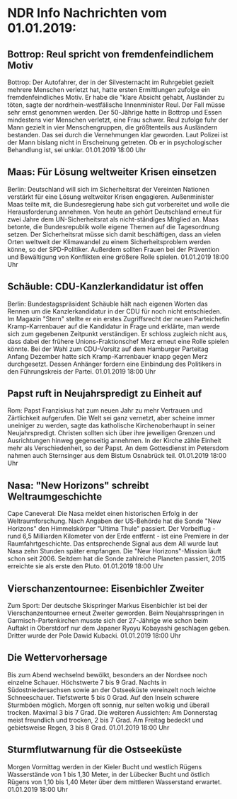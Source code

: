 # NDR Info Nachrichten vom 01.01.2019:


## Bottrop: Reul spricht von fremdenfeindlichem Motiv
Bottrop: Der Autofahrer, der in der Silvesternacht im Ruhrgebiet gezielt mehrere Menschen verletzt hat, hatte ersten Ermittlungen zufolge ein  fremdenfeindliches Motiv. Er habe die "klare Absicht gehabt, Ausländer zu töten, sagte der nordrhein-westfälische Innenminister Reul. Der Fall müsse sehr ernst genommen werden. Der 50-Jährige hatte in Bottrop und Essen mindestens vier Menschen verletzt, eine Frau schwer. Reul zufolge fuhr der Mann gezielt in vier Menschengruppen, die größtenteils aus Ausländern bestanden. Das sei durch die Vernehmungen klar geworden. Laut Polizei ist der Mann bislang nicht in Erscheinung getreten. Ob er in psychologischer Behandlung ist, sei unklar. 01.01.2019 18:00 Uhr 

## Maas: Für Lösung weltweiter Krisen einsetzen
Berlin:	Deutschland will sich im Sicherheitsrat der Vereinten Nationen verstärkt für eine Lösung weltweiter Krisen engagieren. Außenminister Maas teilte mit, die Bundesregierung habe sich gut vorbereitet und wolle die Herausforderung annehmen. Von heute an gehört Deutschland erneut für zwei Jahre dem UN-Sicherheitsrat als nicht-ständiges Mitglied an. Maas betonte, die Bundesrepublik wolle eigene Themen auf die Tagesordnung setzen. Der Sicherheitsrat müsse sich damit beschäftigen, dass an vielen Orten weltweit der Klimawandel zu einem Sicherheitsproblem werden könne, so der SPD-Politiker. Außerdem sollten Frauen bei der Prävention und Bewältigung von Konflikten eine größere Rolle spielen. 01.01.2019 18:00 Uhr 

## Schäuble: CDU-Kanzlerkandidatur ist offen
Berlin: 	Bundestagspräsident Schäuble hält nach eigenen Worten das Rennen um die Kanzlerkandidatur in der CDU für noch nicht entschieden. Im Magazin "Stern" stellte er ein erstes Zugriffsrecht der neuen Parteichefin Kramp-Karrenbauer auf die Kandidatur in Frage und erklärte, man werde sich zum gegebenen Zeitpunkt verständigen. Er schloss zugleich nicht aus, dass dabei der frühere Unions-Fraktionschef Merz erneut eine Rolle spielen könnte. Bei der Wahl zum CDU-Vorsitz auf dem Hamburger Parteitag Anfang Dezember hatte sich Kramp-Karrenbauer knapp gegen Merz durchgesetzt. Dessen Anhänger fordern eine Einbindung des Politikers in den Führungskreis der Partei. 01.01.2019 18:00 Uhr 

## Papst ruft in Neujahrspredigt zu Einheit auf
Rom: 	Papst Franziskus hat zum neuen Jahr zu mehr Vertrauen und Zärtlichkeit aufgerufen. Die Welt sei ganz vernetzt, aber scheine immer uneiniger zu werden, sagte das katholische Kirchenoberhaupt in seiner Neujahrspredigt. Christen sollten sich über ihre jeweiligen Grenzen und Ausrichtungen hinweg gegenseitig annehmen. In der Kirche zähle Einheit mehr als Verschiedenheit, so der Papst. An dem Gottesdienst im Petersdom nahmen auch Sternsinger aus dem Bistum Osnabrück teil. 01.01.2019 18:00 Uhr 

## Nasa: "New Horizons" schreibt Weltraumgeschichte
Cape Caneveral: Die Nasa meldet einen historischen Erfolg in der Weltraumforschung. Nach Angaben der US-Behörde hat die Sonde "New Horizons" den Himmelskörper "Ultima Thule" passiert. Der Vorbeiflug - rund 6,5 Milliarden Kilometer von der Erde entfernt - ist eine Premiere in der Raumfahrtgeschichte. Das entsprechende Signal aus dem All wurde laut Nasa zehn Stunden später empfangen. Die "New Horizons"-Mission läuft schon seit 2006. Seitdem hat die Sonde zahlreiche Planeten passiert, 2015 erreichte sie als erste den Pluto. 01.01.2019 18:00 Uhr 

## Vierschanzentournee: Eisenbichler Zweiter
Zum Sport: Der deutsche Skispringer Markus Eisenbichler ist bei der Vierschanzentournee erneut Zweiter geworden. Beim Neujahrsspringen in Garmisch-Partenkirchen musste sich der 27-Jährige wie schon beim Auftakt in Oberstdorf nur dem Japaner Ryoyu Kobayashi geschlagen geben. Dritter wurde der Pole Dawid Kubacki. 01.01.2019 18:00 Uhr 

## Die Wettervorhersage
Bis zum Abend wechselnd bewölkt, besonders an der Nordsee noch einzelne Schauer. Höchstwerte 7 bis 9 Grad. Nachts in Südostniedersachsen sowie an der Ostseeküste vereinzelt noch leichte Schneeschauer. Tiefstwerte 5 bis 0 Grad. Auf den Inseln schwere Sturmböen möglich. Morgen oft sonnig, nur selten wolkig und überall trocken. Maximal 3 bis 7 Grad. Die weiteren Aussichten: Am Donnerstag meist freundlich und trocken, 2 bis 7 Grad. Am Freitag bedeckt und gebietsweise Regen, 3 bis 8 Grad. 01.01.2019 18:00 Uhr 

## Sturmflutwarnung für die Ostseeküste
Morgen Vormittag werden in der Kieler Bucht und westlich Rügens Wasserstände von 1 bis 1,30 Meter, in der Lübecker Bucht und östlich Rügens von 1,10 bis 1,40 Meter über dem mittleren Wasserstand erwartet. 01.01.2019 18:00 Uhr 
